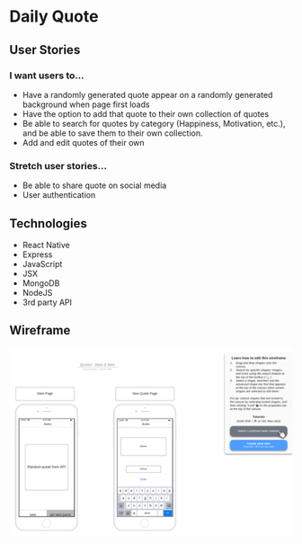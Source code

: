 # Daily Quote

## User Stories

### I want users to...

- Have a randomly generated quote appear on a randomly generated background when page first loads
- Have the option to add that quote to their own collection of quotes
- Be able to search for quotes by category (Happiness, Motivation, etc.), and be able to save them to their own collection.
- Add and edit quotes of their own

### Stretch user stories...

- Be able to share quote on social media
- User authentication

## Technologies

- React Native
- Express
- JavaScript
- JSX
- MongoDB
- NodeJS
- 3rd party API

## Wireframe

![alt text](https://github.com/dennisfrymire/SEIR_CAP/blob/master/public/images/Main_and_New.png?raw=true)



